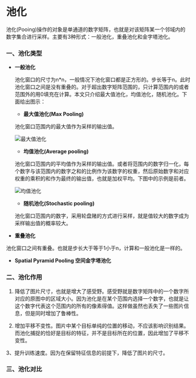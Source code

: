 # 池化

池化(Pooing)操作的对象是单通道的数字矩阵，也就是对该矩阵某一个邻域内的数字集合进行采样。主要有3种形式：一般池化，重叠池化和金字塔池化。 

### 一、池化类型

* **一般池化**
   
  池化窗口的尺寸为n\*n，一般情况下池化窗口都是正方形的。步长等于n。此时池化窗口之间是没有重叠的。对于超出数字矩阵范围的，只计算范围内的或者范围外的用0填充在计算。本文只介绍最大值池化，均值池化，随机池化。下面给出图示：

  + **最大值池化(Max Pooling)**
  
  池化窗口范围内的最大值作为采样的输出值。
  
  ![最大值池化](https://github.com/Anfany/Machine-Learning-for-Beginner-by-Python3/blob/master/CNN/Pooling/max_pool.png)
  
  + **均值池化(Average pooling)**
  
  池化窗口范围内的平均值作为采样的输出值。或者将范围内的数字归一化，每个数字与该范围内的数字之和的比例作为该数字的权重，然后原始数字和对应权重的乘积的和作为最终的输出值，也就是加权平均。下图中的示例是前者。
  
  ![均值池化](https://github.com/Anfany/Machine-Learning-for-Beginner-by-Python3/blob/master/CNN/Pooling/mean_pool.png)
  
  + **随机池化(Stochastic pooling)**
  
  池化窗口范围内的数字，采用轮盘赌的方式进行采样，就是值较大的数字成为采样输出值的概率较大。 
  
  
* **重叠池化**  

 池化窗口之间有重叠。也就是步长大于等于1小于n，计算和一般池化是一样的。

* **Spatial Pyramid Pooling 空间金字塔池化**  

  
  
  
### 二、池化作用

   1. 降低了图片尺寸，也就是增大了感受野。感受野就是数字矩阵中的一个数字所对应的原图中的区域大小。因为池化是在某个范围内选择一个数字，也就是让这个数字代表这个范围内的所有的像素得值。这样做虽然也丢失了一些图片信息，但是同时增加了鲁棒性。
   
   2. 增加平移不变性。图片中某个目标单纯的位置的移动，不应该影响识别结果。而池化捕捉的恰好是目标的特征，并不是目标所在的位置，因此增加了平移不变性。
   
   3、提升训练速度。因为在保留特征信息的前提下，降低了图片的尺寸。

### 三、池化对比






